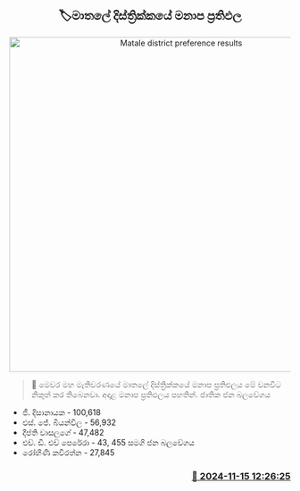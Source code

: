 <p align='center'><b><h2 align='center' title='Matale district preference results'>🏷මාතලේ දිස්ත්‍රික්කයේ මනාප ප්‍රතිඵල</h2></b></p>
<p align='center'><img src='https://helakuru.sgp1.cdn.digitaloceanspaces.com/esana/images/lib/manapa-results.jpg' width='600' alt='Matale district preference results'></p>

>📝 මෙවර මහ මැතිවරණයේ මාතලේ දිස්ත්‍රික්කයේ මනාප ප්‍රතිඵලය මේ වනවිට නිකුත් කර තිබෙනවා.
අදාළ මනාප ප්‍රතිඵලය පහතින්.
ජාතික ජන බලවේගය
* ජී. දිසානායක - 100,618
* එස්. ජේ. බියන්විල - 56,932
* දීප්ති වාසලගේ - 47,482
* එච්. ඩී. එච් පෙරේරා - 43, 455
සමගි ජන බලවේගය
* රෝහිණි කවිරත්න - 27,845


<h3 align='right'><a href='https://www.helakuru.lk/esana/p/105093/'>📅 2024-11-15 12:26:25</a></h3>
